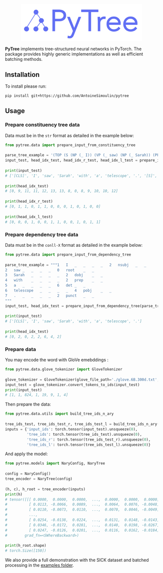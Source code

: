 <p align="center">
    <br>
    <img src="https://raw.githubusercontent.com/AntoineSimoulin/pytree/master/imgs/pytree_logo.png" width="400"/>
    <br>
<p>

**PyTree** implements tree-structured neural networks in PyTorch.
The package provides highly generic implementations as well as efficient batching methods.

## Installation

To install please run:

```bash
pip install git+https://github.com/AntoineSimoulin/pytree
```

## Usage

### Prepare constituency tree data

Data must be in the `str` format as detailed in the example below:

```python
from pytree.data import prepare_input_from_constituency_tree

parse_tree_example = '(TOP (S (NP (_ I)) (VP (_ saw) (NP (_ Sarah)) (PP (_ with) (NP (_ a) (_ telescope)))) (_ .)))'
input_test, head_idx_test, head_idx_r_test, head_idx_l_test = prepare_input_from_constituency_tree(parse_tree_example)

print(input_test)
# ['[CLS]', 'I', 'saw', 'Sarah', 'with', 'a', 'telescope', '.', '[S]', '[S]', '[VP]', '[VP]', '[PP]', '[NP]']

print(head_idx_test)
# [0, 9, 11, 11, 12, 13, 13, 8, 0, 8, 9, 10, 10, 12]

print(head_idx_r_test)
# [0, 1, 1, 0, 1, 1, 0, 0, 0, 1, 0, 1, 0, 0]

print(head_idx_l_test)
# [0, 0, 0, 1, 0, 0, 1, 1, 0, 0, 1, 0, 1, 1]
```

### Prepare dependency tree data

Data must be in the `conll-X` format as detailed in the example below:

```python
from pytree.data import prepare_input_from_dependency_tree

parse_tree_example = """1	I	_	_	_	_	2	nsubj	_	_
2	saw	_	_	_	_	0	root	_	_
3	Sarah	_	_	_	_	2	dobj	_	_
4	with	_	_	_	_	2	prep	_	_
5	a	_	_	_	_	6	det	_	_
6	telescope	_	_	_	_	4	pobj	_	_
7	.	_	_	_	_	2	punct	_	_
"""
input_test, head_idx_test = prepare_input_from_dependency_tree(parse_tree_example)

print(input_test)
# ['[CLS]', 'I', 'saw', 'Sarah', 'with', 'a', 'telescope', '.']

print(head_idx_test)
# [0, 2, 0, 2, 2, 6, 4, 2]
```

### Prepare data

You may encode the word with GloVe emebddings :

```python
from pytree.data.glove_tokenizer import GloveTokenizer

glove_tokenizer = GloveTokenizer(glove_file_path='./glove.6B.300d.txt', vocab_size=10000)
input_test = glove_tokenizer.convert_tokens_to_ids(input_test)
print(input_test)
# [1, 1, 824, 1, 19, 9, 1, 4]
```

Then prepare the data:

```python
from pytree.data.utils import build_tree_ids_n_ary

tree_ids_test, tree_ids_test_r, tree_ids_test_l = build_tree_ids_n_ary(head_idx_test, head_idx_r_test, head_idx_l_test)
inputs = {'input_ids': torch.tensor(input_test).unsqueeze(0),
          'tree_ids': torch.tensor(tree_ids_test).unsqueeze(0),
          'tree_ids_r': torch.tensor(tree_ids_test_r).unsqueeze(0),
          'tree_ids_l': torch.tensor(tree_ids_test_l).unsqueeze(0)}
```

And apply the model:

```python
from pytree.models import NaryConfig, NaryTree

config = NaryConfig()
tree_encoder = NaryTree(config)

(h, c), h_root = tree_encoder(inputs)
print(h)
# tensor([[[ 0.0000,  0.0000,  0.0000,  ...,  0.0000,  0.0000,  0.0000],
#          [ 0.0113, -0.0066,  0.0089,  ...,  0.0064,  0.0076, -0.0048],
#          [ 0.0110, -0.0073,  0.0110,  ...,  0.0070,  0.0046, -0.0049],
#          ...,
#          [ 0.0254, -0.0138,  0.0224,  ...,  0.0131,  0.0148, -0.0143],
#          [ 0.0346, -0.0172,  0.0281,  ...,  0.0140,  0.0198, -0.0267],
#          [ 0.0247, -0.0126,  0.0201,  ...,  0.0116,  0.0162, -0.0184]]],
#        grad_fn=<SWhereBackward>)

print(h_root.shape)
# torch.Size([150])
```

We also provide a full demonstration with the SICK dataset and batched processing in the [examples folder](https://github.com/AntoineSimoulin/pytree/tree/main/examples/sick). 